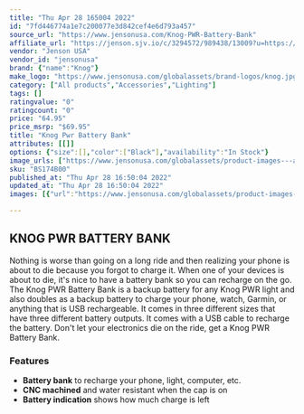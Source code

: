 ```yaml
---
title: "Thu Apr 28 165004 2022"
id: "7fd446774a1e7c200077e3d842cef4e6d793a457"
source_url: "https://www.jensonusa.com/Knog-PWR-Battery-Bank"
affiliate_url: "https://jenson.sjv.io/c/3294572/989438/13009?u=https://www.jensonusa.com/Knog-PWR-Battery-Bank"
vendor: "Jenson USA"
vendor_id: "jensonusa"
brand: {"name":"Knog"}
make_logo: "https://www.jensonusa.com/globalassets/brand-logos/knog.jpg"
category: ["All products","Accessories","Lighting"]
tags: []
ratingvalue: "0"
ratingcount: "0"
price: "64.95"
price_msrp: "$69.95"
title: "Knog Pwr Battery Bank"
attributes: [[]]
options: {"size":[],"color":["Black"],"availability":"In Stock"}
image_urls: ["https://www.jensonusa.com/globalassets/product-images---all-assets/knog/bs174b00-black.jpg","https://www.jensonusa.com/globalassets/product-images---all-assets/knog/bs174b00_1-black.jpg","https://www.jensonusa.com/globalassets/product-images---all-assets/knog/bs174b00_2-black.jpg","https://www.jensonusa.com/globalassets/product-images---all-assets/knog/bs174b00_3-black.jpg"]
sku: "BS174B00"
published_at: "Thu Apr 28 16:50:04 2022"
updated_at: "Thu Apr 28 16:50:04 2022"
images: [{"url":"https://www.jensonusa.com/globalassets/product-images---all-assets/knog/bs174b00-black.jpg","path":"full/1f92c4c5d2fa041af1f948aafa17c82bc5bdf1d4.jpg","checksum":"c28ffc0bfce698ea04899cc0a9ef81db","status":"downloaded"},{"url":"https://www.jensonusa.com/globalassets/product-images---all-assets/knog/bs174b00_1-black.jpg","path":"full/0dd236c1838ddeafeea03c730b1b9517ef588277.jpg","checksum":"b827f2330e7a5425760e3f2e5988ca8b","status":"downloaded"},{"url":"https://www.jensonusa.com/globalassets/product-images---all-assets/knog/bs174b00_2-black.jpg","path":"full/2ab730e6d81ca717a00a86e57b2f2e9cacd222f8.jpg","checksum":"dc028f18e9e4b8ffb1d85002ff876be6","status":"downloaded"},{"url":"https://www.jensonusa.com/globalassets/product-images---all-assets/knog/bs174b00_3-black.jpg","path":"full/2abab0730958c572ab6180a7b60e22a10ad640e4.jpg","checksum":"614688464eaaf853502dcd4627f81f3a","status":"downloaded"}]

---
```

## KNOG PWR BATTERY BANK

Nothing is worse than going on a long ride and then realizing your phone is
about to die because you forgot to charge it. When one of your devices is
about to die, it's nice to have a battery bank so you can recharge on the go.
The Knog PWR Battery Bank is a backup battery for any Knog PWR light and also
doubles as a backup battery to charge your phone, watch, Garmin, or anything
that is USB rechargeable. It comes in three different sizes that have three
different battery outputs. It comes with a USB cable to recharge the battery.
Don't let your electronics die on the ride, get a Knog PWR Battery Bank.

### Features

  * **Battery bank** to recharge your phone, light, computer, etc.
  * **CNC machined** and water resistant when the cap is on
  * **Battery indication** shows how much charge is left

